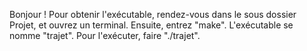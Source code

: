 Bonjour !
Pour obtenir l'exécutable, rendez-vous dans le sous dossier Projet, et ouvrez un terminal.
Ensuite, entrez "make". L'exécutable se nomme "trajet". Pour l'exécuter, faire "./trajet".

